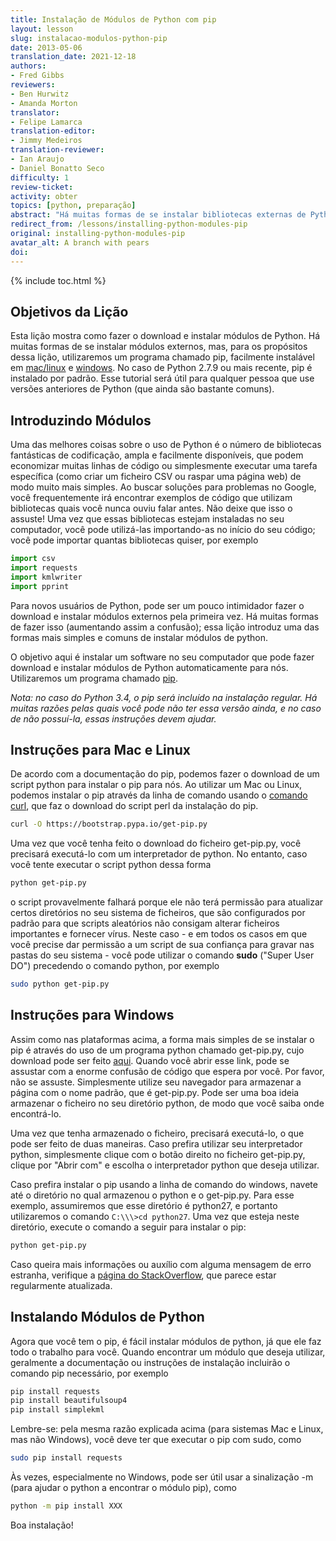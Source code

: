 ```yaml
---
title: Instalação de Módulos de Python com pip
layout: lesson
slug: instalacao-modulos-python-pip
date: 2013-05-06
translation_date: 2021-12-18
authors:
- Fred Gibbs
reviewers:
- Ben Hurwitz
- Amanda Morton
translator:
- Felipe Lamarca
translation-editor:
- Jimmy Medeiros
translation-reviewer:
- Ian Araujo
- Daniel Bonatto Seco
difficulty: 1
review-ticket: 
activity: obter
topics: [python, preparação]
abstract: "Há muitas formas de se instalar bibliotecas externas de Python; esse tutorial explica um dos métodos mais comuns usando pip."
redirect_from: /lessons/installing-python-modules-pip
original: installing-python-modules-pip
avatar_alt: A branch with pears
doi:
---
```


{% include toc.html %}

Objetivos da Lição
------------

Esta lição mostra como fazer o download e instalar módulos de Python. Há muitas formas de se instalar módulos externos, mas, para os propósitos dessa lição, utilizaremos um programa chamado pip, facilmente instalável em [mac/linux](https://pip.pypa.io/en/stable/) e [windows]( https://sites.google.com/site/pydatalog/python/pip-for-windows). No caso de Python 2.7.9 ou mais recente, pip é instalado por padrão. Esse tutorial será útil para qualquer pessoa que use versões anteriores de Python (que ainda são bastante comuns).


Introduzindo Módulos
-------------------

Uma das melhores coisas sobre o uso de Python é o número de bibliotecas fantásticas de codificação, ampla e facilmente disponíveis, que podem economizar muitas linhas de código ou simplesmente executar uma tarefa específica (como criar um ficheiro CSV ou raspar uma página web) de modo muito mais simples. Ao buscar soluções para problemas no Google, você frequentemente irá encontrar exemplos de código que utilizam bibliotecas quais você nunca ouviu falar antes. Não deixe que isso o assuste! Uma vez que essas bibliotecas estejam instaladas no seu computador, você pode utilizá-las importando-as no início do seu código; você pode importar quantas bibliotecas quiser, por exemplo

``` python
import csv
import requests
import kmlwriter
import pprint
```

Para novos usuários de Python, pode ser um pouco intimidador fazer o download e instalar módulos externos pela primeira vez. Há muitas formas de fazer isso (aumentando assim a confusão); essa lição introduz uma das formas mais simples e comuns de instalar módulos de python.

O objetivo aqui é instalar um software no seu computador que pode fazer download e instalar módulos de Python automaticamente para nós. Utilizaremos um programa chamado [pip](https://pip.pypa.io/en/stable/).

*Nota: no caso do Python 3.4, o pip será incluído na instalação regular. Há muitas razões pelas quais você pode não ter essa versão ainda, e no caso de não possuí-la, essas instruções devem ajudar.*

## Instruções para Mac e Linux

De acordo com a documentação do pip, podemos fazer o download de um script python para instalar o pip para nós. Ao utilizar um Mac ou Linux, podemos instalar o pip através da linha de comando usando o [comando curl](https://www.thegeekstuff.com/2012/04/curl-examples/), que faz o download do script perl da instalação do pip.

``` bash
curl -O https://bootstrap.pypa.io/get-pip.py
```

Uma vez que você tenha feito o download do ficheiro get-pip.py, você precisará executá-lo com um interpretador de python. No entanto, caso você tente executar o script python dessa forma

``` bash
python get-pip.py
```

o script provavelmente falhará porque ele não terá permissão para atualizar certos diretórios no seu sistema de ficheiros, que são configurados por padrão para que scripts aleatórios não consigam alterar ficheiros importantes e fornecer vírus. Neste caso - e em todos os casos em que você precise dar permissão a um script de sua confiança para gravar nas pastas do seu sistema - você pode utilizar o comando **sudo** ("Super User DO") precedendo o comando python, por exemplo

``` bash
sudo python get-pip.py
```

## Instruções para Windows

Assim como nas plataformas acima, a forma mais simples de se instalar o pip é através do uso de um programa python chamado get-pip.py, cujo download pode ser feito [aqui](https://bootstrap.pypa.io/get-pip.py). Quando você abrir esse link, pode se assustar com a enorme confusão de código que espera por você. Por favor, não se assuste. Simplesmente utilize seu navegador para armazenar a página com o nome padrão, que é get-pip.py. Pode ser uma boa ideia armazenar o ficheiro no seu diretório python, de modo que você saiba onde encontrá-lo. 

Uma vez que tenha armazenado o ficheiro, precisará executá-lo, o que pode ser feito de duas maneiras. Caso prefira utilizar seu interpretador python, simplesmente clique com o botão direito no ficheiro get-pip.py, clique por "Abrir com" e escolha o interpretador python que deseja utilizar.

Caso prefira instalar o pip usando a linha de comando do windows, navete até o diretório no qual armazenou o python e o get-pip.py. Para esse exemplo, assumiremos que esse diretório é python27, e portanto utilizaremos o comando `C:\\\>cd python27`. Uma vez que esteja neste diretório, execute o comando a seguir para instalar o pip:

``` bash
python get-pip.py
```

Caso queira mais informações ou auxílio com alguma mensagem de erro estranha, verifique a [página do StackOverflow](https://stackoverflow.com/questions/4750806/how-can-i-install-pip-on-windows), que parece estar regularmente atualizada.

Instalando Módulos de Python
-------------------------

Agora que você tem o pip, é fácil instalar módulos de python, já que ele faz todo o trabalho para você. Quando encontrar um módulo que deseja utilizar, geralmente a documentação ou instruções de instalação incluirão o comando pip necessário, por exemplo

``` bash
pip install requests
pip install beautifulsoup4
pip install simplekml
```

Lembre-se: pela mesma razão explicada acima (para sistemas Mac e Linux, mas não Windows), você deve ter que executar o pip com sudo, como


``` bash
sudo pip install requests
```

Às vezes, especialmente no Windows, pode ser útil usar a sinalização -m (para ajudar o python a encontrar o módulo pip), como

``` bash
python -m pip install XXX
```

Boa instalação!
